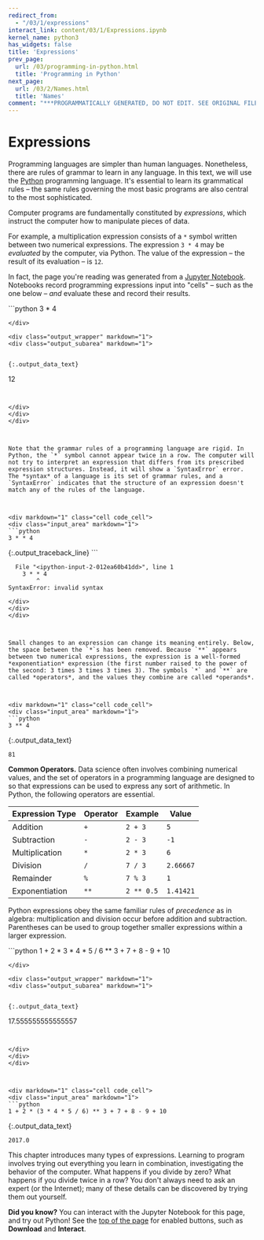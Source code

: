```yaml
---
redirect_from:
  - "/03/1/expressions"
interact_link: content/03/1/Expressions.ipynb
kernel_name: python3
has_widgets: false
title: 'Expressions'
prev_page:
  url: /03/programming-in-python.html
  title: 'Programming in Python'
next_page:
  url: /03/2/Names.html
  title: 'Names'
comment: "***PROGRAMMATICALLY GENERATED, DO NOT EDIT. SEE ORIGINAL FILES IN /content***"
---
```

# Expressions

Programming languages are simpler than human languages. Nonetheless, there are rules of grammar to learn in any language. In this text, we will use the <a href="https://www.python.org/" target="_blank" rel="noopener">Python</a> programming language. It's essential to learn its grammatical rules &ndash; the same rules governing the most basic programs are also central to the most sophisticated.

Computer programs are fundamentally constituted by *expressions*, which instruct the computer how to manipulate pieces of data.

For example, a multiplication expression consists of a `*` symbol written between two numerical expressions. The expression `3 * 4` may be *evaluated* by the computer, via Python. The value of the expression &ndash; the result of its evaluation &ndash; is `12`.

In fact, the page you're reading was generated from a <a href="https://jupyter.org/" target="_blank" rel="noopener">Jupyter Notebook</a>. Notebooks record programming expressions input into "cells" – such as the one below – _and_ evaluate these and record their results.



<div markdown="1" class="cell code_cell">
<div class="input_area" markdown="1">
```python
3 * 4

```
</div>

<div class="output_wrapper" markdown="1">
<div class="output_subarea" markdown="1">


{:.output_data_text}
```
12
```


</div>
</div>
</div>



Note that the grammar rules of a programming language are rigid. In Python, the `*` symbol cannot appear twice in a row. The computer will not try to interpret an expression that differs from its prescribed expression structures. Instead, it will show a `SyntaxError` error. The *syntax* of a language is its set of grammar rules, and a `SyntaxError` indicates that the structure of an expression doesn't match any of the rules of the language.



<div markdown="1" class="cell code_cell">
<div class="input_area" markdown="1">
```python
3 * * 4

```
</div>

<div class="output_wrapper" markdown="1">
<div class="output_subarea" markdown="1">
{:.output_traceback_line}
```

      File "<ipython-input-2-012ea60b41dd>", line 1
        3 * * 4
            ^
    SyntaxError: invalid syntax



```
</div>
</div>
</div>



Small changes to an expression can change its meaning entirely. Below, the space between the `*`s has been removed. Because `**` appears between two numerical expressions, the expression is a well-formed *exponentiation* expression (the first number raised to the power of the second: 3 times 3 times 3 times 3). The symbols `*` and `**` are called *operators*, and the values they combine are called *operands*.



<div markdown="1" class="cell code_cell">
<div class="input_area" markdown="1">
```python
3 ** 4

```
</div>

<div class="output_wrapper" markdown="1">
<div class="output_subarea" markdown="1">


{:.output_data_text}
```
81
```


</div>
</div>
</div>



**Common Operators.** Data science often involves combining numerical values, and the set of operators in a programming language are designed to so that expressions can be used to express any sort of arithmetic. In Python, the following operators are essential.

| Expression Type | Operator | Example    | Value     |
|-----------------|----------|------------|-----------|
| Addition        | `+`      | `2 + 3`    | `5`       |
| Subtraction     | `-`      | `2 - 3`    | `-1`      |
| Multiplication  | `*`      | `2 * 3`    | `6`       |
| Division        | `/`      | `7 / 3`    | `2.66667` |
| Remainder       | `%`      | `7 % 3`    | `1`       |
| Exponentiation  | `**`     | `2 ** 0.5` | `1.41421` |



Python expressions obey the same familiar rules of *precedence* as in algebra: multiplication and division occur before addition and subtraction. Parentheses can be used to group together smaller expressions within a larger expression.



<div markdown="1" class="cell code_cell">
<div class="input_area" markdown="1">
```python
1 + 2 * 3 * 4 * 5 / 6 ** 3 + 7 + 8 - 9 + 10

```
</div>

<div class="output_wrapper" markdown="1">
<div class="output_subarea" markdown="1">


{:.output_data_text}
```
17.555555555555557
```


</div>
</div>
</div>



<div markdown="1" class="cell code_cell">
<div class="input_area" markdown="1">
```python
1 + 2 * (3 * 4 * 5 / 6) ** 3 + 7 + 8 - 9 + 10

```
</div>

<div class="output_wrapper" markdown="1">
<div class="output_subarea" markdown="1">


{:.output_data_text}
```
2017.0
```


</div>
</div>
</div>



This chapter introduces many types of expressions. Learning to program involves trying out everything you learn in combination, investigating the behavior of the computer. What happens if you divide by zero? What happens if you divide twice in a row? You don't always need to ask an expert (or the Internet); many of these details can be discovered by trying them out yourself. 



**Did you know?** You can interact with the Jupyter Notebook for this page, and try out Python! See the [top of the page](#3.1-Expressions) for enabled buttons, such as **Download** and **Interact**.

